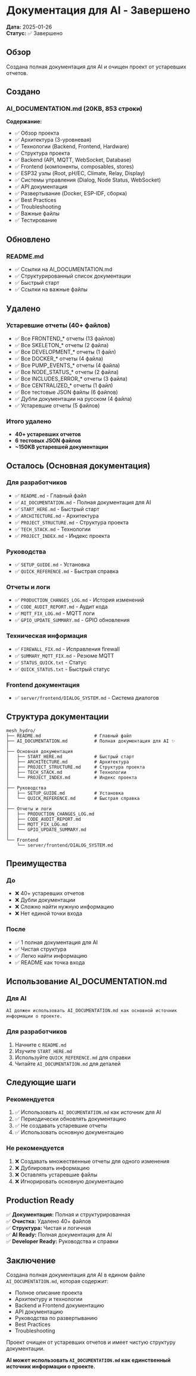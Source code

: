 # Документация для AI - Завершено

**Дата:** 2025-01-26  
**Статус:** ✅ Завершено  

## Обзор

Создана полная документация для AI и очищен проект от устаревших отчетов.

## Создано

### AI_DOCUMENTATION.md (20KB, 853 строки)

**Содержание:**
- ✅ Обзор проекта
- ✅ Архитектура (3-уровневая)
- ✅ Технологии (Backend, Frontend, Hardware)
- ✅ Структура проекта
- ✅ Backend (API, MQTT, WebSocket, Database)
- ✅ Frontend (компоненты, composables, stores)
- ✅ ESP32 узлы (Root, pH/EC, Climate, Relay, Display)
- ✅ Системы управления (Dialog, Node Status, WebSocket)
- ✅ API документация
- ✅ Развертывание (Docker, ESP-IDF, сборка)
- ✅ Best Practices
- ✅ Troubleshooting
- ✅ Важные файлы
- ✅ Тестирование

## Обновлено

### README.md
- ✅ Ссылки на AI_DOCUMENTATION.md
- ✅ Структурированный список документации
- ✅ Быстрый старт
- ✅ Ссылки на важные файлы

## Удалено

### Устаревшие отчеты (40+ файлов)
- ✅ Все FRONTEND_* отчеты (13 файлов)
- ✅ Все SKELETON_* отчеты (2 файла)
- ✅ Все DEVELOPMENT_* отчеты (1 файл)
- ✅ Все DOCKER_* отчеты (4 файла)
- ✅ Все PUMP_EVENTS_* отчеты (4 файла)
- ✅ Все NODE_STATUS_* отчеты (2 файла)
- ✅ Все INCLUDES_ERROR_* отчеты (3 файла)
- ✅ Все CENTRALIZED_* отчеты (1 файл)
- ✅ Все тестовые JSON файлы (6 файлов)
- ✅ Дубли документации на русском (4 файла)
- ✅ Устаревшие отчеты (5 файлов)

### Итого удалено
- **40+ устаревших отчетов**
- **6 тестовых JSON файлов**
- **~150KB устаревшей документации**

## Осталось (Основная документация)

### Для разработчиков
- ✅ `README.md` - Главный файл
- ✅ `AI_DOCUMENTATION.md` - Полная документация для AI
- ✅ `START_HERE.md` - Быстрый старт
- ✅ `ARCHITECTURE.md` - Архитектура
- ✅ `PROJECT_STRUCTURE.md` - Структура проекта
- ✅ `TECH_STACK.md` - Технологии
- ✅ `PROJECT_INDEX.md` - Индекс проекта

### Руководства
- ✅ `SETUP_GUIDE.md` - Установка
- ✅ `QUICK_REFERENCE.md` - Быстрая справка

### Отчеты и логи
- ✅ `PRODUCTION_CHANGES_LOG.md` - История изменений
- ✅ `CODE_AUDIT_REPORT.md` - Аудит кода
- ✅ `MQTT_FIX_LOG.md` - MQTT логи
- ✅ `GPIO_UPDATE_SUMMARY.md` - GPIO обновления

### Техническая информация
- ✅ `FIREWALL_FIX.md` - Исправления firewall
- ✅ `SUMMARY_MQTT_FIX.md` - Резюме MQTT
- ✅ `STATUS_QUICK.txt` - Статус
- ✅ `QUICK_STATUS.txt` - Быстрый статус

### Frontend документация
- ✅ `server/frontend/DIALOG_SYSTEM.md` - Система диалогов

## Структура документации

```
mesh_hydro/
├── README.md                    # Главный файл
├── AI_DOCUMENTATION.md          # Полная документация для AI ✨
│
├── Основная документация
│   ├── START_HERE.md            # Быстрый старт
│   ├── ARCHITECTURE.md          # Архитектура
│   ├── PROJECT_STRUCTURE.md     # Структура проекта
│   ├── TECH_STACK.md            # Технологии
│   └── PROJECT_INDEX.md         # Индекс проекта
│
├── Руководства
│   ├── SETUP_GUIDE.md           # Установка
│   └── QUICK_REFERENCE.md       # Быстрая справка
│
├── Отчеты и логи
│   ├── PRODUCTION_CHANGES_LOG.md
│   ├── CODE_AUDIT_REPORT.md
│   ├── MQTT_FIX_LOG.md
│   └── GPIO_UPDATE_SUMMARY.md
│
└── Frontend
    └── server/frontend/DIALOG_SYSTEM.md
```

## Преимущества

### До
- ❌ 40+ устаревших отчетов
- ❌ Дубли документации
- ❌ Сложно найти нужную информацию
- ❌ Нет единой точки входа

### После
- ✅ 1 полная документация для AI
- ✅ Чистая структура
- ✅ Легко найти информацию
- ✅ README как точка входа

## Использование AI_DOCUMENTATION.md

### Для AI
```markdown
AI должен использовать AI_DOCUMENTATION.md как основной источник
информации о проекте.
```

### Для разработчиков
1. Начните с `README.md`
2. Изучите `START_HERE.md`
3. Используйте `QUICK_REFERENCE.md` для справки
4. Читайте `AI_DOCUMENTATION.md` для деталей

## Следующие шаги

### Рекомендуется
1. ✅ Использовать `AI_DOCUMENTATION.md` как источник для AI
2. ✅ Периодически обновлять документацию
3. ✅ Не создавать устаревшие отчеты
4. ✅ Использовать основную документацию

### Не рекомендуется
1. ❌ Создавать множественные отчеты для одного изменения
2. ❌ Дублировать информацию
3. ❌ Оставлять устаревшие файлы
4. ❌ Игнорировать основную документацию

## Production Ready

✅ **Документация:** Полная и структурированная  
✅ **Очистка:** Удалено 40+ файлов  
✅ **Структура:** Чистая и логичная  
✅ **AI Ready:** Полная документация для AI  
✅ **Developer Ready:** Руководства и справки  

## Заключение

Создана полная документация для AI в едином файле `AI_DOCUMENTATION.md`, которая содержит:
- Полное описание проекта
- Архитектуру и технологии
- Backend и Frontend документацию
- API документацию
- Руководства по развертыванию
- Best Practices
- Troubleshooting

Проект очищен от устаревших отчетов и имеет чистую структуру документации.

**AI может использовать `AI_DOCUMENTATION.md` как единственный источник информации о проекте.**
